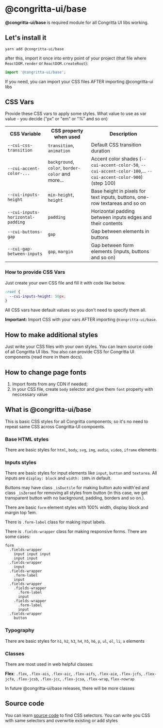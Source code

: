 # @congritta-ui/base

__@congritta-ui/base__ is required module for all Congritta UI libs working.

## Let's install it

```shell
yarn add @congritta-ui/base
```

after this, import it once into entry point of your project (that file where `ReactDOM.render` or `ReactDOM.createRoot`):

```javascript
import '@congritta-ui/base';
```

If you need, you can import your CSS files AFTER importing @congritta-ui libs

## CSS Vars

Provide these CSS vars to apply some styles. What value to use as var value - you decide ("px" or "em" or "%" and so on)

<table>
  <tr>
    <th>CSS Variable</th>
    <th>CSS property when used</th>
    <th>Description</th>
  </tr>
  <tr>
    <td><code>--cui-css-transition</code></td>
    <td><code>transition</code>, <code>animation</code></td>
    <td>
      Default CSS transition duration
    </td>
  </tr>
  <tr>
    <td><code>--cui-accent-color-...</code></td>
    <td><code>background</code>, <code>color</code>, <code>border-color</code> and more...</td>
    <td>
      Accent color shades (<code>--cui-accent-color-50</code>, <code>--cui-accent-color-100</code>,... <code>--cui-accent-color-900</code>) (step 100)
    </td>
  </tr>
  <tr>
    <td><code>--cui-inputs-height</code></td>
    <td><code>min-height</code>, <code>height</code></td>
    <td>
      Base height in pixels for text inputs, buttons, one-row textareas and so on
    </td>
  </tr>
  <tr>
    <td><code>--cui-inputs-horizontal-padding</code></td>
    <td><code>padding</code></td>
    <td>
      Horizontal padding between inputs edges and their contents
    </td>
  </tr>
  <tr>
    <td><code>--cui-buttons-gap</code></td>
    <td><code>gap</code></td>
    <td>
      Gap between elements in buttons
    </td>
  </tr>
  <tr>
    <td><code>--cui-gap-between-inputs</code></td>
    <td><code>gap</code>, <code>margin</code></td>
    <td>
      Gap between form elements (inputs, buttons and so on)
    </td>
  </tr>
</table>

### How to provide CSS Vars

Just create your own CSS file and fill it with code like below.

```css
:root {
  --cui-inputs-height: 50px;
}
```

All CSS vars have default values so you don't need to specify them all.

__Important:__ Import CSS with your vars AFTER importing `@congritta-ui/base`.

## How to make additional styles

Just write your CSS files with your own styles. You can learn source code of all Congritta UI libs. You also can provide CSS for Congritta UI components (read more in them docs).

## How to change page fonts

1. Import fonts from any CDN if needed;
2. In your CSS file, create `body` selector and give them `font` property with neccessary value

## What is @congritta-ui/base

This is basic CSS styles for all Congritta components; so it's no need to repeat same CSS across Congritta-UI compoents.

### Base HTML styles

There are basic styles for `html`, `body`, `svg`, `img`, `audio`, `video`, `iframe` elements

### Inputs styles

There are basic styles for input elements like `input`, `button` and `textarea`. All inputs are `display: block` and `width: 100%` in default.

Buttons may have class `_isDuctile` for making button auto width'ed and class `_isZeroed` for removing all styles from button (in this case, we get transparent button with no background, padding, borders and so on.).

There are basic `form` element styles with 100% width, display block and margin top 1em.

There is `.form-label` class for making input labels.

There is `.fields-wrapper` class for making responsive forms. There are some cases:

```
form
  .fields-wrapper
    input input input
    input input
  .fields-wrapper
    input
  .fields-wrapper
    .form-label
    input
  .fields-wrapper
    .fields-wrapper
      .form-label
      input
    .fields-wrapper
      .form-label
      input
  .fields-wrapper
    button
```

### Typography

There are basic styles for `h1`, `h2`, `h3`, `h4`, `h5`, `h6`, `p`, `ul`, `ol`, `li`, `a` elements

### Classes

There are most used in web helpful classes:

__Flex__: `.flex`, `.flex-ais`, `.flex-aic`, `.flex-aifs`, `.flex-aie`, `.flex-jcfs`, `.flex-jcfe`, `.flex-jcsb`, `.flex-jcc`, `.flex-jcsa`, `.flex-wrap`, `flex-nowrap`

In future @congritta-ui/base releases, there will be more classes

## Source code

You can learn [source code](https://github.com/congritta/ui-base) to find CSS selectors. You can write you CSS with same selectors and overwrtie existing or add styles
